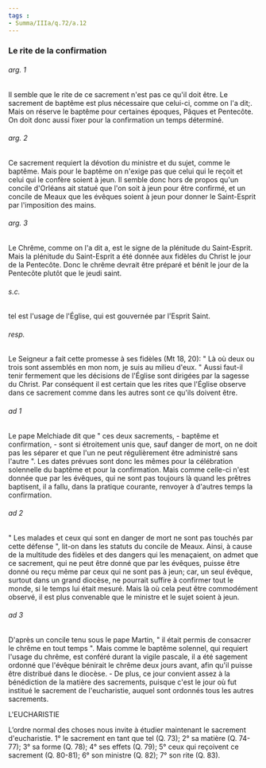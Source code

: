 ```yaml
---
tags : 
- Summa/IIIa/q.72/a.12
---
```


### Le rite de la confirmation

###### arg. 1
Il semble que le rite de ce sacrement n'est pas ce qu'il doit être. Le sacrement de baptême est plus nécessaire que celui-ci, comme on l'a dit;. Mais on réserve le baptême pour certaines époques, Pâques et Pentecôte. On doit donc aussi fixer pour la confirmation un temps déterminé. 

###### arg. 2
Ce sacrement requiert la dévotion du ministre et du sujet, comme le baptême. Mais pour le baptême on n'exige pas que celui qui le reçoit et celui qui le confère soient à jeun. Il semble donc hors de propos qu'un concile d'Orléans ait statué que l'on soit à jeun pour être confirmé, et un concile de Meaux que les évêques soient à jeun pour donner le Saint-Esprit par l'imposition des mains. 

###### arg. 3
Le Chrême, comme on l'a dit a, est le signe de la plénitude du Saint-Esprit. Mais la plénitude du Saint-Esprit a été donnée aux fidèles du Christ le jour de la Pentecôte. Donc le chrême devrait être préparé et bénit le jour de la Pentecôte plutôt que le jeudi saint. 

###### s.c.
tel est l'usage de l'Église, qui est gouvernée par l'Esprit Saint. 

###### resp.
Le Seigneur a fait cette promesse à ses fidèles (Mt 18, 20): " Là où deux ou trois sont assemblés en mon nom, je suis au milieu d'eux. " Aussi faut-il tenir fermement que les décisions de l'Église sont dirigées par la sagesse du Christ. Par conséquent il est certain que les rites que l'Église observe dans ce sacrement comme dans les autres sont ce qu'ils doivent être. 

###### ad 1
Le pape Melchiade dit que " ces deux sacrements, - baptême et confirmation, - sont si étroitement unis que, sauf danger de mort, on ne doit pas les séparer et que l'un ne peut régulièrement être administré sans l'autre ". Les dates prévues sont donc les mêmes pour la célébration solennelle du baptême et pour la confirmation. Mais comme celle-ci n'est donnée que par les évêques, qui ne sont pas toujours là quand les prêtres baptisent, il a fallu, dans la pratique courante, renvoyer à d'autres temps la confirmation. 

###### ad 2
" Les malades et ceux qui sont en danger de mort ne sont pas touchés par cette défense ", lit-on dans les statuts du concile de Meaux. Ainsi, à cause de la multitude des fidèles et des dangers qui les menaçaient, on admet que ce sacrement, qui ne peut être donné que par les évêques, puisse être donné ou reçu même par ceux qui ne sont pas à jeun; car, un seul évêque, surtout dans un grand diocèse, ne pourrait suffire à confirmer tout le monde, si le temps lui était mesuré. Mais là où cela peut être commodément observé, il est plus convenable que le ministre et le sujet soient à jeun. 

###### ad 3
D'après un concile tenu sous le pape Martin, " il était permis de consacrer le chrême en tout temps ". Mais comme le baptême solennel, qui requiert l'usage du chrême, est conféré durant la vigile pascale, il a été sagement ordonné que l'évêque bénirait le chrême deux jours avant, afin qu'il puisse être distribué dans le diocèse. - De plus, ce jour convient assez à la bénédiction de la matière des sacrements, puisque c'est le jour où fut institué le sacrement de l'eucharistie, auquel sont ordonnés tous les autres sacrements. 

L'EUCHARISTIE 

L’ordre normal des choses nous invite à étudier maintenant le sacrement d'eucharistie. 1° le sacrement en tant que tel (Q. 73); 2° sa matière (Q. 74-77); 3° sa forme (Q. 78); 4° ses effets (Q. 79); 5° ceux qui reçoivent ce sacrement (Q. 80-81); 6° son ministre (Q. 82); 7° son rite (Q. 83). 

